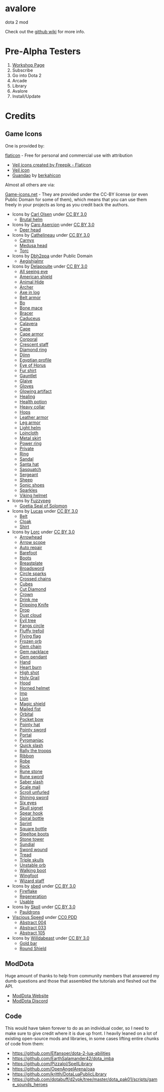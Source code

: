 # avalore
dota 2 mod

Check out the <a href="https://github.com/Axosh/avalore/wiki">github wiki</a> for more info.

# Pre-Alpha Testers

1. [Workshop Page](https://steamcommunity.com/sharedfiles/filedetails/?id=2914437440)
2. Subscribe
3. Go into Dota 2
4. Arcade
5. Library
6. Avalore
7. Install/Update

# Credits

## Game Icons

One is provided by:

[flaticon](https://www.flaticon.com/) - Free for personal and commercial use with attribution
- <a href="https://www.flaticon.com/free-icons/veil" title="veil icons">Veil icons created by Freepik - Flaticon</a>
- [Veil icon](https://www.flaticon.com/free-icon/wedding_2538816?term=veil&page=1&position=61&origin=tag&related_id=2538816)
- [Guandao](https://www.flaticon.com/free-icon/guandao_1488069?term=guandao&related_id=1488069) by [berkahicon](https://www.flaticon.com/authors/berkahicon)

Almost all others are via:

[Game-icons.net](https://game-icons.net/) - They are provided under the CC-BY license (or even Public Domain for some of them), which means that you can use them freely in your projects as long as you credit back the authors.

- Icons by [Carl Olsen](https://twitter.com/unstoppableCarl) under [CC BY 3.0](https://creativecommons.org/licenses/by/3.0/)
  - [Brutal helm](https://game-icons.net/1x1/carl-olsen/brutal-helm.html)
- Icons by [Caro Asercion](https://game-icons.net/) under [CC BY 3.0](https://creativecommons.org/licenses/by/3.0/)
  - [Deer head](https://game-icons.net/1x1/caro-asercion/deer-head.html)
- Icons by [Cathelineau](https://game-icons.net/) under [CC BY 3.0](https://creativecommons.org/licenses/by/3.0/)
  - [Carnyx](https://game-icons.net/1x1/cathelineau/carnyx.html)
  - [Medusa head](https://game-icons.net/1x1/cathelineau/medusa-head.html)
  - [Torc](https://game-icons.net/1x1/cathelineau/torc.html)
- Icons by [Dbh2ppa](https://commons.wikimedia.org/wiki/User_talk:Dbh2ppa) under Public Domain
  - [Aegishjalmr](https://en.wikipedia.org/wiki/Helm_of_Awe#/media/File:Aegishjalmr.svg)
- Icons by [Delapouite](https://delapouite.com/) under [CC BY 3.0](https://creativecommons.org/licenses/by/3.0/)
  - [All seeing eye](https://game-icons.net/1x1/delapouite/all-seeing-eye.html)
  - [American shield](https://game-icons.net/1x1/delapouite/american-shield.html)
  - [Animal Hide](https://game-icons.net/1x1/delapouite/animal-hide.html)
  - [Archer](https://game-icons.net/1x1/delapouite/archer.html)
  - [Axe in log](https://game-icons.net/1x1/delapouite/axe-in-log.html)
  - [Belt armor](https://game-icons.net/1x1/delapouite/belt-armor.html)
  - [Bo](https://game-icons.net/1x1/delapouite/bo.html)
  - [Bone mace](https://game-icons.net/1x1/delapouite/bone-mace.html)
  - [Bracer](https://game-icons.net/1x1/delapouite/bracer.html)
  - [Caduceus](https://game-icons.net/1x1/delapouite/caduceus.html)
  - [Calavera](https://game-icons.net/1x1/delapouite/calavera.html)
  - [Cape](https://game-icons.net/1x1/delapouite/cape.html)
  - [Cape armor](https://game-icons.net/1x1/delapouite/cape-armor.html)
  - [Corporal](https://game-icons.net/1x1/delapouite/corporal.html)
  - [Crescent staff](https://game-icons.net/1x1/delapouite/crescent-staff.html)
  - [Diamond ring](https://game-icons.net/1x1/delapouite/diamond-ring.html)
  - [Djinn](https://game-icons.net/1x1/delapouite/djinn.html)
  - [Egyptian profile](https://game-icons.net/1x1/delapouite/egyptian-profile.html)
  - [Eye of Horus](https://game-icons.net/1x1/delapouite/eye-of-horus.html)
  - [Fur shirt](https://game-icons.net/1x1/delapouite/fur-shirt.html)
  - [Gauntlet](https://game-icons.net/1x1/delapouite/gauntlet.html)
  - [Glaive](https://game-icons.net/1x1/delapouite/glaive.html)
  - [Gloves](https://game-icons.net/1x1/delapouite/gloves.html)
  - [Glowing artifact](https://game-icons.net/1x1/delapouite/glowing-artifact.html)
  - [Healing](https://game-icons.net/1x1/delapouite/healing.html)
  - [Health potion](https://game-icons.net/1x1/delapouite/health-potion.html)
  - [Heavy collar](https://game-icons.net/1x1/delapouite/heavy-collar.html)
  - [Hops](https://game-icons.net/1x1/delapouite/hops.html)
  - [Leather armor](https://game-icons.net/1x1/delapouite/leather-armor.html)
  - [Leg armor](https://game-icons.net/1x1/delapouite/leg-armor.html)
  - [Light helm](https://game-icons.net/1x1/delapouite/light-helm.html)
  - [Loincloth](https://game-icons.net/1x1/delapouite/loincloth.html)
  - [Metal skirt](https://game-icons.net/1x1/delapouite/metal-skirt.html)
  - [Power ring](https://game-icons.net/1x1/delapouite/power-ring.html)
  - [Private](https://game-icons.net/1x1/delapouite/private.html)
  - [Ring](https://game-icons.net/1x1/delapouite/ring.html)
  - [Sandal](https://game-icons.net/1x1/delapouite/sandal.html)
  - [Santa hat](https://game-icons.net/1x1/delapouite/santa-hat.html)
  - [Sasquatch](https://game-icons.net/1x1/delapouite/sasquatch.html)
  - [Sergeant](https://game-icons.net/1x1/delapouite/sergeant.html)
  - [Sheep](https://game-icons.net/1x1/delapouite/sheep.html)
  - [Sonic shoes](https://game-icons.net/1x1/delapouite/sonic-shoes.html)
  - [Sparkles](https://game-icons.net/1x1/delapouite/sparkles.html)
  - [Viking helmet](https://game-icons.net/1x1/delapouite/viking-helmet.html)
- Icons by [Fuzzypeg](https://commons.wikimedia.org/wiki/User:Fuzzypeg)
  - [Goetia Seal of Solomon](https://commons.wikimedia.org/wiki/File:Goetia_seal_of_solomon.svg)
- Icons by [Lucas](https://game-icons.net/) under [CC BY 3.0](https://creativecommons.org/licenses/by/3.0/)
  - [Belt](https://game-icons.net/1x1/lucasms/belt.html)
  - [Cloak](https://game-icons.net/1x1/lucasms/cloak.html)
  - [Shirt](https://game-icons.net/1x1/lucasms/shirt.html)
- Icons by [Lorc](https://lorcblog.blogspot.com/) under [CC BY 3.0](https://creativecommons.org/licenses/by/3.0/)
  - [Arrowhead](https://game-icons.net/1x1/lorc/arrowhead.html)
  - [Arrow scope](https://game-icons.net/1x1/lorc/arrow-scope.html)
  - [Auto repair](https://game-icons.net/1x1/lorc/auto-repair.html)
  - [Barefoot](https://game-icons.net/1x1/lorc/barefoot.html)
  - [Boots](https://game-icons.net/1x1/lorc/boots.html)
  - [Breastplate](https://game-icons.net/1x1/lorc/breastplate.html)
  - [Broadsword](https://game-icons.net/1x1/lorc/broadsword.html)
  - [Circle sparks](https://game-icons.net/1x1/lorc/circle-sparks.html)
  - [Crossed chains](https://game-icons.net/1x1/lorc/crossed-chains.html)
  - [Cubes](https://game-icons.net/1x1/lorc/cubes.html)
  - [Cut Diamond](https://game-icons.net/1x1/lorc/cut-diamond.html)
  - [Crown](https://game-icons.net/1x1/lorc/crown.html)
  - [Drink me](https://game-icons.net/1x1/lorc/drink-me.html)
  - [Dripping Knife](https://game-icons.net/1x1/lorc/dripping-knife.html)
  - [Drop](https://game-icons.net/1x1/lorc/drop.html)
  - [Dust cloud](https://game-icons.net/1x1/lorc/dust-cloud.html)
  - [Evil tree](https://game-icons.net/1x1/lorc/evil-tree.html)
  - [Fangs circle](https://game-icons.net/1x1/lorc/fangs-circle.html)
  - [Fluffy trefoil](https://game-icons.net/1x1/lorc/fluffy-trefoil.html)
  - [Flying flag](https://game-icons.net/1x1/lorc/flying-flag.html)
  - [Frozen orb](https://game-icons.net/1x1/lorc/frozen-orb.html)
  - [Gem chain](https://game-icons.net/1x1/lorc/gem-chain.html)
  - [Gem nacklace](https://game-icons.net/1x1/lorc/gem-necklace.html)
  - [Gem pendant](https://game-icons.net/1x1/lorc/gem-pendant.html)
  - [Hand](https://game-icons.net/1x1/lorc/hand.html)
  - [Heart burn](https://game-icons.net/1x1/lorc/heartburn.html)
  - [High shot](https://game-icons.net/1x1/lorc/high-shot.html)
  - [Holy Grail](https://game-icons.net/1x1/lorc/holy-grail.html)
  - [Hood](https://game-icons.net/1x1/lorc/hood.html)
  - [Horned helmet](https://game-icons.net/1x1/lorc/horned-helm.html)
  - [Imp](https://game-icons.net/1x1/lorc/imp.html)
  - [Lion](https://game-icons.net/1x1/lorc/lion.html)
  - [Magic shield](https://game-icons.net/1x1/lorc/magic-shield.html)
  - [Mailed fist](https://game-icons.net/1x1/lorc/mailed-fist.html)
  - [Orbital](https://game-icons.net/1x1/lorc/orbital.html)
  - [Pocket bow](https://game-icons.net/1x1/lorc/pocket-bow.html)
  - [Pointy hat](https://game-icons.net/1x1/lorc/pointy-hat.html)
  - [Pointy sword](https://game-icons.net/1x1/lorc/pointy-sword.html)
  - [Portal](https://game-icons.net/1x1/lorc/portal.html)
  - [Pyromaniac](https://game-icons.net/1x1/lorc/pyromaniac.html)
  - [Quick slash](https://game-icons.net/1x1/lorc/quick-slash.html)
  - [Rally the troops](https://game-icons.net/1x1/lorc/rally-the-troops.html)
  - [Ribbon](https://game-icons.net/1x1/lorc/ribbon.html)
  - [Robe](https://game-icons.net/1x1/lorc/robe.html)
  - [Rock](https://game-icons.net/1x1/lorc/rock.html)
  - [Rune stone](https://game-icons.net/1x1/lorc/rune-stone.html)
  - [Rune sword](https://game-icons.net/1x1/lorc/rune-sword.html)
  - [Saber slash](https://game-icons.net/1x1/lorc/saber-slash.html)
  - [Scale mail](https://game-icons.net/1x1/lorc/scale-mail.html)
  - [Scroll unfurled](https://game-icons.net/1x1/lorc/scroll-unfurled.html)
  - [Shining sword](https://game-icons.net/1x1/lorc/shining-sword.html)
  - [Six eyes](https://game-icons.net/1x1/lorc/six-eyes.html)
  - [Skull signet](https://game-icons.net/1x1/lorc/skull-signet.html)
  - [Spear hook](https://game-icons.net/1x1/lorc/spear-hook.html)
  - [Spiral bottle](https://game-icons.net/1x1/lorc/spiral-bottle.html)
  - [Sprint](https://game-icons.net/1x1/lorc/sprint.html)
  - [Square bottle](https://game-icons.net/1x1/lorc/square-bottle.html)
  - [Steeltoe boots](https://game-icons.net/1x1/lorc/steeltoe-boots.html)
  - [Stone tower](https://game-icons.net/1x1/lorc/stone-tower.html)
  - [Sundial](https://game-icons.net/1x1/lorc/sundial.html)
  - [Sword wound](https://game-icons.net/1x1/lorc/sword-wound.html)
  - [Tread](https://game-icons.net/1x1/lorc/tread.html)
  - [Triple skulls](https://game-icons.net/1x1/lorc/triple-skulls.html)
  - [Unstable orb](https://game-icons.net/1x1/lorc/unstable-orb.html)
  - [Walking boot](https://game-icons.net/1x1/lorc/walking-boot.html)
  - [Wingfoot](https://game-icons.net/1x1/lorc/wingfoot.html)
  - [Wizard staff](https://game-icons.net/1x1/lorc/wizard-staff.html)
- Icons by [sbed](http://opengameart.org/content/95-game-icons) under [CC BY 3.0](https://creativecommons.org/licenses/by/3.0/)
  - [Fireflake](https://game-icons.net/1x1/sbed/fireflake.html)
  - [Regeneration](https://game-icons.net/1x1/sbed/regeneration.html)
  - [Usable](https://game-icons.net/1x1/sbed/usable.html)
- Icons by [Skoll](https://game-icons.net/) under [CC BY 3.0](https://creativecommons.org/licenses/by/3.0/)
  - [Pauldrons](https://game-icons.net/1x1/skoll/pauldrons.html)
- [Viscious Speed](https://viscious-speed.deviantart.com/) under [CC0 PDD](https://creativecommons.org/publicdomain/zero/1.0/)
  - [Abstract 004](https://game-icons.net/1x1/viscious-speed/abstract-004.html)
  - [Abstract 033](https://game-icons.net/1x1/viscious-speed/abstract-033.html)
  - [Abstract 105](https://game-icons.net/1x1/viscious-speed/abstract-105.html)
- Icons by [Willdabeast](https://wjbstories.blogspot.com/) under [CC BY 3.0](https://creativecommons.org/licenses/by/3.0/)
  - [Gold bar](https://game-icons.net/1x1/willdabeast/gold-bar.html)
  - [Round Shield](https://game-icons.net/1x1/willdabeast/round-shield.html)

## ModDota

Huge amount of thanks to help from community members that answered my dumb questions and those that assembled the tutorials and fleshed out the API.

- [ModDota Website](https://moddota.com/)
- [ModDota Discord](https://discord.gg/gRmZgvz)

## Code

This would have taken forever to do as an individual coder, so I need to make sure to give credit where it is due up front. I heavily leaned on a lot of existing open-source mods and libraries, in some cases lifting entire chunks of code from them:

- https://github.com/Elfansoer/dota-2-lua-abilities
- https://github.com/EarthSalamander42/dota_imba
- https://github.com/Pizzalol/SpellLibrary
- https://github.com/OpenAngelArena/oaa
- https://github.com/kritth/DotaLuaPublicLibrary
- https://github.com/dotabuff/d2vpk/tree/master/dota_pak01/scripts/game_sounds_heroes
